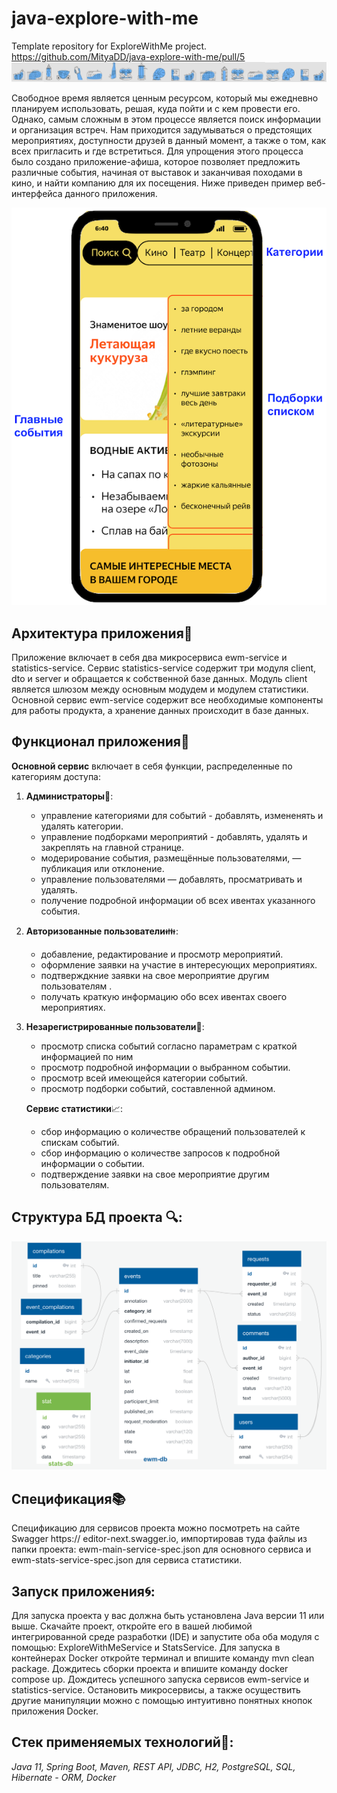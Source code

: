 # java-explore-with-me
Template repository for ExploreWithMe project.
https://github.com/MityaDD/java-explore-with-me/pull/5
<picture>
    <img src="ewm-service/src/main/resources/logo.png">
</picture>

Свободное время является ценным ресурсом, который мы ежедневно планируем использовать, решая, 
куда пойти и с кем провести его. Однако, самым сложным в этом процессе является поиск информации 
и организация встреч. Нам приходится задумываться о предстоящих мероприятиях, доступности друзей 
в данный момент, а также о том, как всех пригласить и где встретиться. Для упрощения этого процесса 
было создано приложение-афиша, которое позволяет предложить различные события, начиная от выставок 
и заканчивая походами в кино, и найти компанию для их посещения. 
Ниже приведен пример веб-интерфейса данного приложения.

<picture>
    <img src="ewm-service/src/main/resources/app.png">
</picture>

## Архитектура приложения:wrench:

Приложение включает в себя два микросервиса ewm-service и statistics-service. Сервис statistics-service 
содержит три модуля client, dto и server и обращается к собственной базе данных. 
Модуль client является шлюзом между основным модудем и модулем статистики. 
Основной сервис ewm-service содержит все необходимые компоненты для работы продукта, 
а хранение данных происходит в базе данных. 

## Функционал приложения:paperclip:

**Основной сервис** включает в себя функции, распределенные по категориям доступа:

1) **Администраторы**:cop::

    - управление категориями для событий - добавлять, измененять и удалять категории.
    - управление подборками мероприятий - добавлять, удалять и закреплять на главной странице.
    - модерирование события, размещённые пользователями, — публикация или отклонение.
    - управление пользователями — добавлять, просматривать и удалять.
    - получение подробной информации об всех ивентах указанного события.

2) **Авторизованные пользователи**:family::

    - добавление, редактирование и просмотр мероприятий.
    - оформление заявки на участие в интересующих мероприятиях.
    - подтверждкние заявки на свое мероприятие другим пользователям .
    - получать краткую информацию обо всех ивентах своего мероприятиях.

3) **Незарегистрированные пользователи**:busts_in_silhouette::

    - просмотр списка событий согласно параметрам с краткой информацией по ним
    - просмотр подробной информации о выбранном событии.
    - просмотр всей имеющейся категории событий.
    - просмотр подборки событий, составленной админом.

   **Сервис статистики**:chart_with_upwards_trend::

    - сбор информацию о количестве обращений пользователей к спискам событий.
    - сбор информацию о количестве запросов к подробной информации о событии. 
    - подтверждение заявки на свое мероприятие другим пользователям. 
 
## Структура БД проекта :mag::
<picture>
    <img src="ewm-service/src/main/resources/diagram.png">
</picture>

## Спецификация:books:
Спецификацию для сервисов проекта можно посмотреть на сайте Swagger https:// editor-next.swagger.io, 
импортировав туда файлы из папки проекта: ewm-main-service-spec.json для основного сервиса 
и ewm-stats-service-spec.json для сервиса статистики.

## Запуск приложения:cyclone::
Для запуска проекта у вас должна быть установлена Java версии 11 или выше.
Скачайте проект, откройте его в вашей любимой интегрированной среде разработки (IDE)
и запустите оба оба модуля с помощью: ExploreWithMeService и StatsService.
Для запуска в контейнерах Docker откройте терминал и впишите команду mvn clean package. 
Дождитесь сборки проекта и впишите команду docker compose up.
Дождитесь успешного запуска сервисов ewm-service и statistics-service.
Остановить микросервисы, а также осуществить другие манипуляции
можно с помощью интуитивно понятных кнопок приложения Docker.

## Стек применяемых технологий:pushpin::
*Java 11, Spring Boot, Maven, REST API, JDBC, H2, PostgreSQL, SQL, Hibernate - ORM, Docker*
